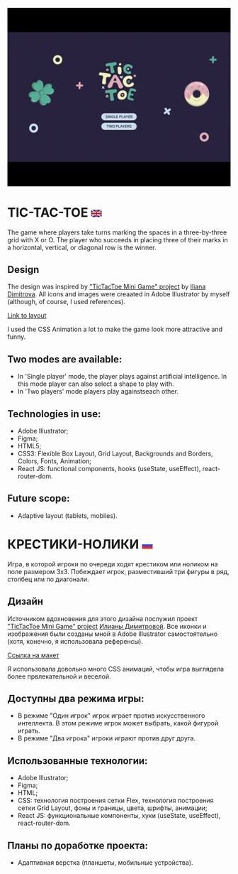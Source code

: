 ![Site gif](./src/images/readme%20gif.gif)
# TIC-TAC-TOE ![english](./src/images/english.png)
The game where players take turns marking the spaces in a three-by-three grid with X or O. The player who succeeds in placing three of their marks in a horizontal, vertical, or diagonal row is the winner.

## Design
The design was inspired by ["TicTacToe Mini Game" project](https://www.behance.net/gallery/85650953/TicTacToe-Mini-Game) by [Iliana Dimitrova](https://www.behance.net/ilianastavreva). All icons and images were creaated in Adobe Illustrator by myself (although, of course, I used references). 

[Link to layout](https://drive.google.com/file/d/1-A9-nt28XR0tXuNEXV11JKzE95CE09Uk/view?usp=sharing)

I used the CSS Animation a lot to make the game look more attractive and funny. 

## Two modes are available:
- In 'Single player' mode, the player plays against artificial intelligence. In this mode player can also select a shape to play with.
- In 'Two players' mode players play againstseach other.

## Technologies in use:
- Adobe Illustrator;
- Figma;
- HTML5;
- CSS3: Flexible Box Layout, Grid Layout, Backgrounds and Borders,  Colors, Fonts, Animation;
- React JS: functional components, hooks (useState, useEffect), react-router-dom.

## Future scope:
- Adaptive layout (tablets, mobiles).

# КРЕСТИКИ-НОЛИКИ ![russian](./src/images/russian.png)
Игра, в которой игроки по очереди ходят крестиком или ноликом на поле размером 3х3. Побеждает игрок, разместивший три фигуры в ряд, столбец или по диагонали.

## Дизайн
Источником вдохновения для этого дизайна послужил проект ["TicTacToe Mini Game" project](https://www.behance.net/gallery/85650953/TicTacToe-Mini-Game) [Илианы Димитровой](https://www.behance.net/ilianastavreva). Все иконки и изображения были созданы мной в Adobe Illustrator самостоятельно (хотя, конечно, я использовала референсы).

[Ссылка на макет](https://drive.google.com/file/d/1-A9-nt28XR0tXuNEXV11JKzE95CE09Uk/view?usp=sharing)

Я использовала довольно много CSS анимаций, чтобы игра выглядела более првлекательной и веселой.

## Доступны два режима игры:
- В режиме "Один игрок" игрок играет против искусственного интеллекта. В этом режиме игрок может выбрать, какой фигурой играть.
- В режиме "Два игрока" игроки играют против друг друга.

## Использованные технологии:
- Adobe Illustrator;
- Figma;
- HTML;
- CSS: технология построения сетки Flex, технология построения сетки Grid Layout, фоны и границы, цвета, шрифты, анимации;
- React JS: функциональные компоненты, хуки (useState, useEffect), react-router-dom.

## Планы по доработке проекта:
- Адаптивная верстка (планшеты, мобильные устройства).
